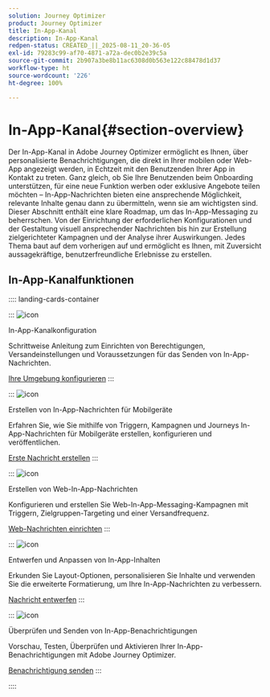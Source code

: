```yaml
---
solution: Journey Optimizer
product: Journey Optimizer
title: In-App-Kanal
description: In-App-Kanal
redpen-status: CREATED_||_2025-08-11_20-36-05
exl-id: 79283c99-af70-4871-a72a-dec0b2e39c5a
source-git-commit: 2b907a3be8b11ac6308d0b563e122c88478d1d37
workflow-type: ht
source-wordcount: '226'
ht-degree: 100%

---
```


# In-App-Kanal{#section-overview}

Der In-App-Kanal in Adobe Journey Optimizer ermöglicht es Ihnen, über personalisierte Benachrichtigungen, die direkt in Ihrer mobilen oder Web-App angezeigt werden, in Echtzeit mit den Benutzenden Ihrer App in Kontakt zu treten. Ganz gleich, ob Sie Ihre Benutzenden beim Onboarding unterstützen, für eine neue Funktion werben oder exklusive Angebote teilen möchten – In-App-Nachrichten bieten eine ansprechende Möglichkeit, relevante Inhalte genau dann zu übermitteln, wenn sie am wichtigsten sind. Dieser Abschnitt enthält eine klare Roadmap, um das In-App-Messaging zu beherrschen. Von der Einrichtung der erforderlichen Konfigurationen und der Gestaltung visuell ansprechender Nachrichten bis hin zur Erstellung zielgerichteter Kampagnen und der Analyse ihrer Auswirkungen. Jedes Thema baut auf dem vorherigen auf und ermöglicht es Ihnen, mit Zuversicht aussagekräftige, benutzerfreundliche Erlebnisse zu erstellen.

## In-App-Kanalfunktionen

:::: landing-cards-container

:::
![icon](https://cdn.experienceleague.adobe.com/icons/gear.svg)

In-App-Kanalkonfiguration

Schrittweise Anleitung zum Einrichten von Berechtigungen, Versandeinstellungen und Voraussetzungen für das Senden von In-App-Nachrichten.

[Ihre Umgebung konfigurieren](../using/in-app/inapp-configuration.md)
:::

:::
![icon](https://cdn.experienceleague.adobe.com/icons/list-check.svg)

Erstellen von In-App-Nachrichten für Mobilgeräte

Erfahren Sie, wie Sie mithilfe von Triggern, Kampagnen und Journeys In-App-Nachrichten für Mobilgeräte erstellen, konfigurieren und veröffentlichen.

[Erste Nachricht erstellen](../using/in-app/create-in-app.md)
:::

:::
![icon](https://cdn.experienceleague.adobe.com/icons/puzzle-piece.svg)

Erstellen von Web-In-App-Nachrichten

Konfigurieren und erstellen Sie Web-In-App-Messaging-Kampagnen mit Triggern, Zielgruppen-Targeting und einer Versandfrequenz.

[Web-Nachrichten einrichten](../using/in-app/create-in-app-web.md)
:::

:::
![icon](https://cdn.experienceleague.adobe.com/icons/paint-brush.svg)

Entwerfen und Anpassen von In-App-Inhalten

Erkunden Sie Layout-Optionen, personalisieren Sie Inhalte und verwenden Sie die erweiterte Formatierung, um Ihre In-App-Nachrichten zu verbessern.

[Nachricht entwerfen](../using/in-app/design-in-app.md)
:::

:::
![icon](https://cdn.experienceleague.adobe.com/icons/paper-plane.svg)

Überprüfen und Senden von In-App-Benachrichtigungen

Vorschau, Testen, Überprüfen und Aktivieren Ihrer In-App-Benachrichtigungen mit Adobe Journey Optimizer.

[Benachrichtigung senden](../using/in-app/send-in-app.md)
:::

::::
